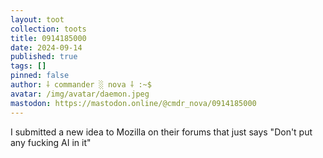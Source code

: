 ```yaml
---
layout: toot
collection: toots
title: 0914185000
date: 2024-09-14
published: true
tags: []
pinned: false
author: ⸸ commander ░ nova ⸸ :~$
avatar: /img/avatar/daemon.jpeg
mastodon: https://mastodon.online/@cmdr_nova/0914185000
---
```


I submitted a new idea to Mozilla on their forums that just says "Don't put any fucking AI in it"
